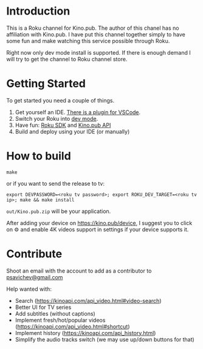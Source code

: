 # Introduction
This is a Roku channel for Kino.pub. The author of this chanel has no affiliation with Kino.pub. I have put this channel together simply to have some fun and make watching this service possible through Roku.

Right now only dev mode install is supported. If there is enough demand I will try to get the channel to Roku channel store.

# Getting Started
To get started you need a couple of things.
1) Get yourself an IDE. [There is a plugin for VSCode](https://marketplace.visualstudio.com/items?itemName=RokuCommunity.brightscript).
2) Switch your Roku into [dev mode](https://developer.roku.com/develop/getting-started/setup-guide).
3) Have fun: [Roku SDK](https://sdkdocs.roku.com/display/sdkdoc/Roku+SDK+Documentation) and [Kino.pub API](https://kinoapi.com/)
4) Build and deploy using your IDE (or manually)

# How to build
```
make
```
or if you want to send the release to tv:
```
export DEVPASSWORD=<roku tv password>; export ROKU_DEV_TARGET=<roku tv ip>; make && make install
```

`out/Kino.pub.zip` will be your application.

After adding your device on https://kino.pub/device, I suggest you to click on ⚙︎ and enable 4K videos support in settings if your device supports it.

# Contribute
Shoot an email with the account to add as a contributor to psavichev@gmail.com

Help wanted with:
- Search (https://kinoapi.com/api_video.html#video-search)
- Better UI for TV series
- Add subtitles (without captions)
- Implement fresh/hot/popular videos (https://kinoapi.com/api_video.html#shortcut)
- Implement history (https://kinoapi.com/api_history.html)
- Simplify the audio tracks switch (we may use up/down buttons for that)
